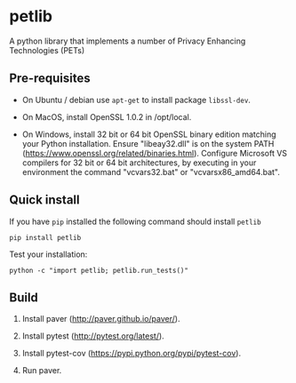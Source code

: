 petlib
======

A python library that implements a number of Privacy Enhancing Technologies (PETs)


Pre-requisites
--------------

* On Ubuntu / debian use `apt-get` to install package `libssl-dev`.

* On MacOS, install OpenSSL 1.0.2 in /opt/local.

* On Windows, install 32 bit or 64 bit OpenSSL binary edition matching your Python installation. Ensure "libeay32.dll" is on the system PATH (https://www.openssl.org/related/binaries.html).
Configure Microsoft VS compilers for 32 bit or 64 bit architectures, by executing in your environment the command "vcvars32.bat" or "vcvarsx86_amd64.bat".
 
Quick install
-------------

If you have `pip` installed the following command should install `petlib`

	pip install petlib

Test your installation:

	python -c "import petlib; petlib.run_tests()"

Build
-----

1. Install paver (http://paver.github.io/paver/).

2. Install pytest (http://pytest.org/latest/).

3. Install pytest-cov (https://pypi.python.org/pypi/pytest-cov).

4. Run paver.
